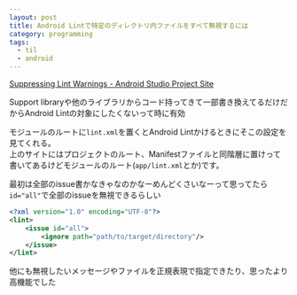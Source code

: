 ```yaml
---
layout: post
title: Android Lintで特定のディレクトリ内ファイルをすべて無視するには
category: programming
tags:
  - til
  - android
---
```


[Suppressing Lint Warnings - Android Studio Project Site](http://tools.android.com/tips/lint/suppressing-lint-warnings)

Support libraryや他のライブラリからコード持ってきて一部書き換えてるだけだからAndroid Lintの対象にしたくないって時に有効


モジュールのルートに`lint.xml`を置くとAndroid Lintかけるときにそこの設定を見てくれる。  
上のサイトにはプロジェクトのルート、Manifestファイルと同階層に置けって書いてあるけどモジュールのルート(`app/lint.xml`とか)です。

最初は全部のissue書かなきゃなのかなーめんどくさいなーって思ってたら`id="all"`で全部のissueを無視できるらしい

```xml
<?xml version="1.0" encoding="UTF-8"?>
<lint>
    <issue id="all">
        <ignore path="path/to/target/directory"/>
    </issue>
</lint>
```

他にも無視したいメッセージやファイルを正規表現で指定できたり、思ったより高機能でした
